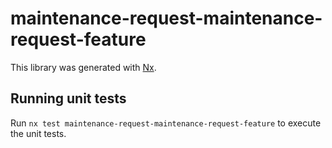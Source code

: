 # maintenance-request-maintenance-request-feature

This library was generated with [Nx](https://nx.dev).

## Running unit tests

Run `nx test maintenance-request-maintenance-request-feature` to execute the unit tests.
